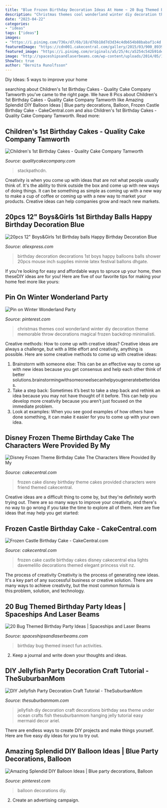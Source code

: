 ```yaml
---
title: "Blue Frozen Birthday Decoration Ideas At Home ~ 20 Bug Themed Birthday Party Ideas"
description: "Christmas themes cool wonderland winter diy decoration theme memorable throw decorations magical frozen backdrop minimalisti"
date: "2023-04-22"
categories:
- "ideas"
tags: ["ideas"]
images:
- "https://i.pinimg.com/736x/d7/6b/18/d76b18d7d3d34c4db654b88babaf1c4d.jpg"
featuredImage: "https://cdn001.cakecentral.com/gallery/2015/03/900_893986IyXD_disney-frozen-theme-birthday-cake-the-characters-were-provided-by-my-friend.jpg"
featured_image: "https://i.pinimg.com/originals/a5/25/4c/a5254c542b91de35e85487e2c6863f8c.jpg"
image: "http://spaceshipsandlaserbeams.com/wp-content/uploads/2014/05/11-bug_insect_birthday_party_cookie_favor.jpg"
ShowToc: true
author: "Bernita Runolfsson"
---
```



Diy Ideas: 5 ways to improve your home

	

		
searching about Children&#039;s 1st Birthday Cakes - Quality Cake Company Tamworth you've came to the right page. We have 8 Pics about Children&#039;s 1st Birthday Cakes - Quality Cake Company Tamworth like Amazing Splendid DIY Balloon Ideas | Blue party decorations, Balloon, Frozen Castle Birthday Cake - CakeCentral.com and also Children&#039;s 1st Birthday Cakes - Quality Cake Company Tamworth. Read more:
		
    
## Children&#039;s 1st Birthday Cakes - Quality Cake Company Tamworth

<img loading=lazy src="https://w2d8a5y9.stackpathcdn.com/wp-content/uploads/2019/12/cute-elephant-1st-birthday-529x705.jpg" onerror="this.onerror=null;this.src='https://tse4.mm.bing.net/th?id=OIP.gF7SXbimNCSo3DddF0PitwHaJ3&amp;pid=15.1';" alt="Children&#039;s 1st Birthday Cakes - Quality Cake Company Tamworth">

_Source: qualitycakecompany.com_

>stackpathcdn. 

	

Creativity is when you come up with ideas that are not what people usually think of. It's the ability to think outside the box and come up with new ways of doing things. It can be something as simple as coming up with a new way to make a cup of coffee or coming up with a new way to market your products. Creative ideas can help companies grow and reach new markets.

    
## 20pcs 12&quot; Boys&amp;Girls 1st Birthday Balls Happy Birthday Decoration Blue

<img loading=lazy src="https://ae01.alicdn.com/kf/HTB10lVbX.rrK1RkSne1q6ArVVXay/20pcs-12-Boys-Girls-1st-Birthday-balls-Happy-Birthday-Decoration-Blue-1-Year-Old-Birthday-Balloons.jpg" onerror="this.onerror=null;this.src='https://tse4.mm.bing.net/th?id=OIP.dEhq7qibY61eyjkVYraQPQHaJ3&amp;pid=15.1';" alt="20pcs 12&quot; Boys&amp;Girls 1st Birthday balls Happy Birthday Decoration Blue">

_Source: aliexpress.com_

>birthday decoration decorations 1st boys happy balloons balls shower 20pcs mouse inch supplies minnie latex festival ballons dhgate. 

	

If you're looking for easy and affordable ways to spruce up your home, then theseDIY ideas are for you! Here are five of our favorite tips for making your home feel more like yours: 

    
## Pin On Winter Wonderland Party

<img loading=lazy src="https://i.pinimg.com/originals/a5/25/4c/a5254c542b91de35e85487e2c6863f8c.jpg" onerror="this.onerror=null;this.src='https://tse1.mm.bing.net/th?id=OIP.vvNTWS-GESyTUb_iwwtCfwHaKR&amp;pid=15.1';" alt="Pin on Winter Wonderland Party">

_Source: pinterest.com_

>christmas themes cool wonderland winter diy decoration theme memorable throw decorations magical frozen backdrop minimalisti. 

	

Creative methods: How to come up with creative ideas?
Creative ideas are always a challenge, but with a little effort and creativity, anything is possible. Here are some creative methods to come up with creative ideas:
1. Brainstorm with someone else: This can be an effective way to come up with new ideas because you get consensus and help each other think of better solutions.brainstormingwithsomeoneelsecanhelpyougeneratebetterideas.
2. Take a step back: Sometimes it’s best to take a step back and rethink an idea because you may not have thought of it before. This can help you develop more creativity because you aren’t just focused on the immediate problem.
3. Look at examples: When you see good examples of how others have done something, it can make it easier for you to come up with your own idea.

    
## Disney Frozen Theme Birthday Cake The Characters Were Provided By My

<img loading=lazy src="https://cdn001.cakecentral.com/gallery/2015/03/900_893986IyXD_disney-frozen-theme-birthday-cake-the-characters-were-provided-by-my-friend.jpg" onerror="this.onerror=null;this.src='https://tse1.mm.bing.net/th?id=OIP.tNne-ODm6Kv4t0sIxJMyuAHaJt&amp;pid=15.1';" alt="Disney Frozen Theme Birthday Cake The Characters Were Provided By My">

_Source: cakecentral.com_

>frozen cake disney birthday theme cakes provided characters were friend themed cakecentral. 

	

Creative ideas are a difficult thing to come by, but they're definitely worth trying out. There are so many ways to improve your creativity, and there's no way to go wrong if you take the time to explore all of them. Here are five ideas that may help you get started: 

    
## Frozen Castle Birthday Cake - CakeCentral.com

<img loading=lazy src="https://cdn001.cakecentral.com/gallery/2016/06/900_frozen-castle-birthday-cake-937512F0Qgj.jpg" onerror="this.onerror=null;this.src='https://tse2.mm.bing.net/th?id=OIP.0pAN8JY0YuBpq-8LxMucyAHaLH&amp;pid=15.1';" alt="Frozen Castle Birthday Cake - CakeCentral.com">

_Source: cakecentral.com_

>frozen cake castle birthday cakes disney cakecentral elsa lights davemelillo decorations themed elegant princess visit nz. 

	

The process of creativity
Creativity is the process of generating new ideas. It's a key part of any successful business or creative solution. There are many ways to achieve creativity, but the most common formula is this:problem, solution, and technology.

    
## 20 Bug Themed Birthday Party Ideas | Spaceships And Laser Beams

<img loading=lazy src="http://spaceshipsandlaserbeams.com/wp-content/uploads/2014/05/11-bug_insect_birthday_party_cookie_favor.jpg" onerror="this.onerror=null;this.src='https://tse1.mm.bing.net/th?id=OIP.VjhM3uOXgCVXQNjo4b6EdQHaFj&amp;pid=15.1';" alt="20 Bug Themed Birthday Party Ideas | Spaceships and Laser Beams">

_Source: spaceshipsandlaserbeams.com_

>birthday bug themed insect fun activities. 

	

2. Keep a journal and write down your thoughts and ideas.

    
## DIY Jellyfish Party Decoration Craft Tutorial - TheSuburbanMom

<img loading=lazy src="http://i2.wp.com/www.thesuburbanmom.com/wp-content/uploads/2014/01/DIY-Jellyfish-Party-Decoration-Craft.jpg?fit=1024%2C1024" onerror="this.onerror=null;this.src='https://tse2.mm.bing.net/th?id=OIP.dBMiI9bVwchSvynOfqmrDQHaK-&amp;pid=15.1';" alt="DIY Jellyfish Party Decoration Craft Tutorial - TheSuburbanMom">

_Source: thesuburbanmom.com_

>jellyfish diy decoration craft decorations birthday sea theme under ocean crafts fish thesuburbanmom hanging jelly tutorial easy mermaid decor ariel. 

	

There are endless ways to create DIY projects and make things yourself. Here are five easy diy ideas for you to try out.

    
## Amazing Splendid DIY Balloon Ideas | Blue Party Decorations, Balloon

<img loading=lazy src="https://i.pinimg.com/736x/d7/6b/18/d76b18d7d3d34c4db654b88babaf1c4d.jpg" onerror="this.onerror=null;this.src='https://tse4.mm.bing.net/th?id=OIP.oQ9p55lx3A2ruB-uGZ_lIgHaJ3&amp;pid=15.1';" alt="Amazing Splendid DIY Balloon Ideas | Blue party decorations, Balloon">

_Source: pinterest.com_

>balloon decorations diy. 

	

2. Create an advertising campaign.

